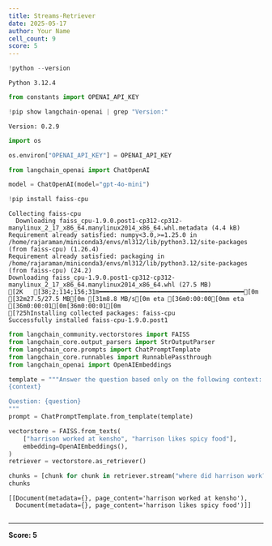 ```yaml
---
title: Streams-Retriever
date: 2025-05-17
author: Your Name
cell_count: 9
score: 5
---
```


```python
!python --version
```

    Python 3.12.4



```python
from constants import OPENAI_API_KEY
```


```python
!pip show langchain-openai | grep "Version:"
```

    Version: 0.2.9



```python
import os
```


```python
os.environ["OPENAI_API_KEY"] = OPENAI_API_KEY
```


```python
from langchain_openai import ChatOpenAI

model = ChatOpenAI(model="gpt-4o-mini")
```


```python
!pip install faiss-cpu
```

    Collecting faiss-cpu
      Downloading faiss_cpu-1.9.0.post1-cp312-cp312-manylinux_2_17_x86_64.manylinux2014_x86_64.whl.metadata (4.4 kB)
    Requirement already satisfied: numpy<3.0,>=1.25.0 in /home/rajaraman/miniconda3/envs/ml312/lib/python3.12/site-packages (from faiss-cpu) (1.26.4)
    Requirement already satisfied: packaging in /home/rajaraman/miniconda3/envs/ml312/lib/python3.12/site-packages (from faiss-cpu) (24.2)
    Downloading faiss_cpu-1.9.0.post1-cp312-cp312-manylinux_2_17_x86_64.manylinux2014_x86_64.whl (27.5 MB)
    [2K   [38;2;114;156;31m━━━━━━━━━━━━━━━━━━━━━━━━━━━━━━━━━━━━━━━━[0m [32m27.5/27.5 MB[0m [31m8.8 MB/s[0m eta [36m0:00:00[0mm eta [36m0:00:01[0m[36m0:00:01[0m
    [?25hInstalling collected packages: faiss-cpu
    Successfully installed faiss-cpu-1.9.0.post1



```python
from langchain_community.vectorstores import FAISS
from langchain_core.output_parsers import StrOutputParser
from langchain_core.prompts import ChatPromptTemplate
from langchain_core.runnables import RunnablePassthrough
from langchain_openai import OpenAIEmbeddings

template = """Answer the question based only on the following context:
{context}

Question: {question}
"""
prompt = ChatPromptTemplate.from_template(template)

vectorstore = FAISS.from_texts(
    ["harrison worked at kensho", "harrison likes spicy food"],
    embedding=OpenAIEmbeddings(),
)
retriever = vectorstore.as_retriever()

chunks = [chunk for chunk in retriever.stream("where did harrison work?")]
chunks
```




    [[Document(metadata={}, page_content='harrison worked at kensho'),
      Document(metadata={}, page_content='harrison likes spicy food')]]




```python

```


---
**Score: 5**